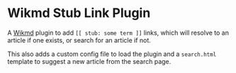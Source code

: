 # Wikmd Stub Link Plugin

A [Wikmd](https://github.com/Linbreux/wikmd) plugin to add `[[ stub: some term ]]` links, which will resolve to an article if one exists, or search for an article if not.

This also adds a custom config file to load the plugin and a `search.html` template to suggest a new article from the search page.

